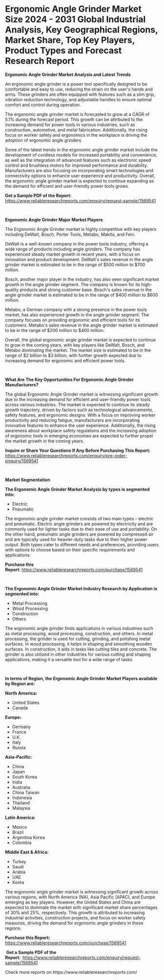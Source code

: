 <p><h1>Ergonomic Angle Grinder Market Size 2024 - 2031 Global Industrial Analysis, Key Geographical Regions, Market Share, Top Key Players, Product Types and Forecast Research Report</h1></p><p><strong>Ergonomic Angle Grinder Market Analysis and Latest Trends</strong></p>
<p><p>An ergonomic angle grinder is a power tool specifically designed to be comfortable and easy to use, reducing the strain on the user's hands and arms. These grinders are often equipped with features such as a slim grip, vibration reduction technology, and adjustable handles to ensure optimal comfort and control during operation.</p><p>The ergonomic angle grinder market is forecasted to grow at a CAGR of 5.1% during the forecast period. This growth can be attributed to the increasing demand for power tools in various industries, such as construction, automotive, and metal fabrication. Additionally, the rising focus on worker safety and ergonomics in the workplace is driving the adoption of ergonomic angle grinders.</p><p>Some of the latest trends in the ergonomic angle grinder market include the development of cordless models for increased portability and convenience, as well as the integration of advanced features such as electronic speed control and brushless motors for improved performance and durability. Manufacturers are also focusing on incorporating smart technologies and connectivity options to enhance user experience and productivity. Overall, the ergonomic angle grinder market is expected to continue expanding as the demand for efficient and user-friendly power tools grows.</p></p>
<p><strong>Get a Sample PDF of the Report:&nbsp;</strong> <a href="https://www.reliableresearchreports.com/enquiry/request-sample/1569541">https://www.reliableresearchreports.com/enquiry/request-sample/1569541</a></p>
<p>&nbsp;</p>
<p><strong>Ergonomic Angle Grinder Major Market Players</strong></p>
<p><p>The Ergonomic Angle Grinder market is highly competitive with key players including DeWalt, Bosch, Porter Tools, Metabo, Makita, and Fein. </p><p>DeWalt is a well-known company in the power tools industry, offering a wide range of products including angle grinders. The company has experienced steady market growth in recent years, with a focus on innovation and product development. DeWalt's sales revenue in the angle grinder market is estimated to be in the range of $500 million to $700 million.</p><p>Bosch, another major player in the industry, has also seen significant market growth in the angle grinder segment. The company is known for its high-quality products and strong customer base. Bosch's sales revenue in the angle grinder market is estimated to be in the range of $400 million to $600 million.</p><p>Metabo, a German company with a strong presence in the power tools market, has also experienced growth in the angle grinder segment. The company focuses on providing ergonomic and efficient tools for its customers. Metabo's sales revenue in the angle grinder market is estimated to be in the range of $200 million to $400 million.</p><p>Overall, the global ergonomic angle grinder market is expected to continue to grow in the coming years, with key players like DeWalt, Bosch, and Metabo dominating the market. The market size is estimated to be in the range of $2 billion to $3 billion, with further growth expected due to increasing demand for ergonomic and efficient power tools.</p></p>
<p>&nbsp;</p>
<p><strong>What Are The Key Opportunities For Ergonomic Angle Grinder Manufacturers?</strong></p>
<p><p>The global Ergonomic Angle Grinder market is witnessing significant growth due to the increasing demand for efficient and user-friendly power tools across various industries. The market is expected to continue its steady growth trajectory, driven by factors such as technological advancements, safety features, and ergonomic designs. With a focus on improving worker productivity and reducing fatigue, manufacturers are incorporating innovative features to enhance the user experience. Additionally, the rising awareness about workplace safety regulations and the increasing adoption of ergonomic tools in emerging economies are expected to further propel the market growth in the coming years.</p></p>
<p><strong>Inquire or Share Your Questions If Any Before Purchasing This Report:</strong> <a href="https://www.reliableresearchreports.com/enquiry/pre-order-enquiry/1569541">https://www.reliableresearchreports.com/enquiry/pre-order-enquiry/1569541</a></p>
<p>&nbsp;</p>
<p><strong>Market Segmentation</strong></p>
<p><strong>The Ergonomic Angle Grinder Market Analysis by types is segmented into:</strong></p>
<p><ul><li>Electric</li><li>Pneumatic</li></ul></p>
<p><p>The ergonomic angle grinder market consists of two main types - electric and pneumatic. Electric angle grinders are powered by electricity and are commonly used for lighter tasks due to their ease of use and portability. On the other hand, pneumatic angle grinders are powered by compressed air and are typically used for heavier-duty tasks due to their higher power output. Both types cater to different needs and preferences, providing users with options to choose based on their specific requirements and applications.</p></p>
<p><strong>Purchase this Report:&nbsp;</strong><a href="https://www.reliableresearchreports.com/purchase/1569541">https://www.reliableresearchreports.com/purchase/1569541</a></p>
<p>&nbsp;</p>
<p><strong>The Ergonomic Angle Grinder Market Industry Research by Application is segmented into:</strong></p>
<p><ul><li>Metal Processing</li><li>Wood Processing</li><li>Construction</li><li>Others</li></ul></p>
<p><p>The ergonomic angle grinder finds applications in various industries such as metal processing, wood processing, construction, and others. In metal processing, the grinder is used for cutting, grinding, and polishing metal surfaces. In wood processing, it helps in shaping and smoothing wooden surfaces. In construction, it aids in tasks like cutting tiles and concrete. The grinder is also utilized in other industries for various cutting and shaping applications, making it a versatile tool for a wide range of tasks.</p></p>
<p>&nbsp;</p>
<p><strong>In terms of Region, the Ergonomic Angle Grinder Market Players available by Region are:</strong></p>
<p>
    <p> <strong> North America: </strong>
        <ul>
            <li>United States</li>
            <li>Canada</li>
        </ul>
        </p> 
    <p> <strong> Europe: </strong>
        <ul>
            <li>Germany</li>
            <li>France</li>
            <li>U.K.</li>
            <li>Italy</li>
            <li>Russia</li>
        </ul>
        </p> 
    <p> <strong> Asia-Pacific: </strong>
        <ul>
            <li>China</li>
            <li>Japan</li>
            <li>South Korea</li>
            <li>India</li>
            <li>Australia</li>
            <li>China Taiwan</li>
            <li>Indonesia</li>
            <li>Thailand</li>
            <li>Malaysia</li>
        </ul>
        </p> 
    <p> <strong> Latin America: </strong>
        <ul>
            <li>Mexico</li>
            <li>Brazil</li>
            <li>Argentina Korea</li>
            <li>Colombia</li>
        </ul>
        </p> 
    <p> <strong> Middle East & Africa: </strong>
        <ul>
            <li>Turkey</li>
            <li>Saudi</li>
            <li>Arabia</li>
            <li>UAE</li>
            <li>Korea</li>
        </ul>
    </p>
    </p>
<p><p>The ergonomic angle grinder market is witnessing significant growth across various regions, with North America (NA), Asia Pacific (APAC), and Europe emerging as key players. However, the United States and China are expected to dominate the market with significant market share percentages of 30% and 25%, respectively. This growth is attributed to increasing industrial activities, construction projects, and focus on worker safety measures, driving the demand for ergonomic angle grinders in these regions.</p></p>
<p><strong>Purchase this Report: </strong><a href="https://www.reliableresearchreports.com/purchase/1569541">https://www.reliableresearchreports.com/purchase/1569541</a></p>
<p>&nbsp;<strong>Get a Sample PDF of the Report:&nbsp;&nbsp;</strong><a href="https://www.reliableresearchreports.com/enquiry/request-sample/1569541">https://www.reliableresearchreports.com/enquiry/request-sample/1569541</a></p>
<p><strong></strong></p>
<p>Check more reports on https://www.reliableresearchreports.com/</p>